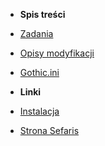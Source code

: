 - **Spis treści**
- [Zadania](quests.md?id=Zadania)
- [Opisy modyfikacji](mods.md?id=Modyfikacje)
- [Gothic.ini](ini.md?id=Ini)

- **Linki**

- [Instalacja](https://sefaris.eu/new-balance/installation)
- [Strona Sefaris](https://sefaris.eu)
